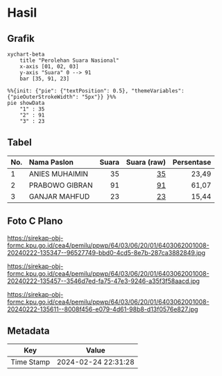 # Hasil

## Grafik

```mermaid
xychart-beta
    title "Perolehan Suara Nasional"
    x-axis [01, 02, 03]
    y-axis "Suara" 0 --> 91
    bar [35, 91, 23]
```

```mermaid
%%{init: {"pie": {"textPosition": 0.5}, "themeVariables": {"pieOuterStrokeWidth": "5px"}} }%%
pie showData
    "1" : 35
    "2" : 91
    "3" : 23
```

## Tabel

| No. | Nama Paslon    | Suara | Suara (raw) | Persentase |
|:--- |:-------------- | -----:| -----------:| ----------:|
| 1   | ANIES MUHAIMIN | 35    | [35][p-1]   | 23,49      |
| 2   | PRABOWO GIBRAN | 91    | [91][p-2]   | 61,07      |
| 3   | GANJAR MAHFUD  | 23    | [23][p-3]   | 15,44      |


[p-1]: https://github.com/gigit-pemilu/pemilu-2024/blob/main/pilpres/hitung-suara/sub/64-kalimantan-timur/sub/03-berau/sub/06-gunung-tabur/sub/2001-tasuk/sub/008-tps/sub/paslon-1.txt
[p-2]: https://github.com/gigit-pemilu/pemilu-2024/blob/main/pilpres/hitung-suara/sub/64-kalimantan-timur/sub/03-berau/sub/06-gunung-tabur/sub/2001-tasuk/sub/008-tps/sub/paslon-2.txt
[p-3]: https://github.com/gigit-pemilu/pemilu-2024/blob/main/pilpres/hitung-suara/sub/64-kalimantan-timur/sub/03-berau/sub/06-gunung-tabur/sub/2001-tasuk/sub/008-tps/sub/paslon-3.txt

## Foto C Plano

https://sirekap-obj-formc.kpu.go.id/cea4/pemilu/ppwp/64/03/06/20/01/6403062001008-20240222-135347--96527749-bbd0-4cd5-8e7b-287ca3882849.jpg

https://sirekap-obj-formc.kpu.go.id/cea4/pemilu/ppwp/64/03/06/20/01/6403062001008-20240222-135457--3546d7ed-fa75-47e3-9246-a35f3f58aacd.jpg

https://sirekap-obj-formc.kpu.go.id/cea4/pemilu/ppwp/64/03/06/20/01/6403062001008-20240222-135611--8008f456-e079-4d61-98b8-d13f0576e827.jpg


## Metadata

| Key        | Value               |
| ---------- | ------------------- |
| Time Stamp | 2024-02-24 22:31:28 |



